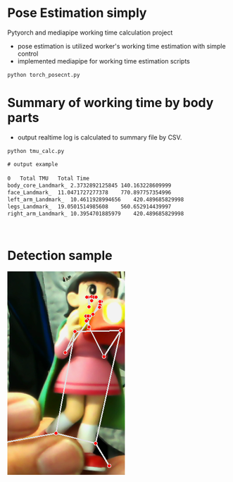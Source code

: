 # Pose Estimation simply
Pytyorch and mediapipe working time calculation project
- pose estimation is utilized worker's working time estimation with simple control
- implemented mediapipe for working time estimation scripts

```
python torch_posecnt.py

```


# Summary of working time by body parts
- output realtime log is calculated to summary file by CSV.

```
python tmu_calc.py

```

```
# output example 

0	Total TMU	Total Time
body_core_Landmark_	2.3732892125845	140.163228609999
face_Landmark_	11.0471727277378	770.897757354996
left_arm_Landmark_	10.4611928994656	420.489685829998
legs_Landmark_	19.0501514985608	560.652914439997
right_arm_Landmark_	10.3954701885979	420.489685829998



```
# Detection sample

![poseimage](sample.png)

